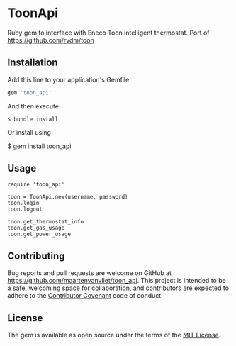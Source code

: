 # ToonApi

Ruby gem to interface with Eneco Toon intelligent thermostat. Port of https://github.com/rvdm/toon

## Installation

Add this line to your application's Gemfile:

```ruby
gem 'toon_api'

```

And then execute:

    $ bundle install

Or install using

  $ gem install toon_api

## Usage

```
require 'toon_api'

toon = ToonApi.new(username, password)
toon.login
toon.logout

toon.get_thermostat_info
toon.get_gas_usage
toon.get_power_usage

```

## Contributing

Bug reports and pull requests are welcome on GitHub at https://github.com/maartenvanvliet/toon_api. This project is intended to be a safe, welcoming space for collaboration, and contributors are expected to adhere to the [Contributor Covenant](http://contributor-covenant.org) code of conduct.


## License

The gem is available as open source under the terms of the [MIT License](http://opensource.org/licenses/MIT).

